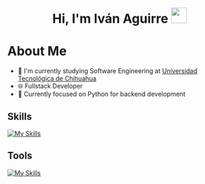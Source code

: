 <h1 align="center">Hi, I'm Iván Aguirre  <img src="https://media.giphy.com/media/hvRJCLFzcasrR4ia7z/giphy.gif" width="35"></h1>

# About Me
- 🏫 I'm currently studying Software Engineering at [Universidad Tecnológica de Chihuahua](https://www.utch.edu.mx/index.php/tecnologias/)
- 🌐 Fullstack Developer
- 🐍 Currently focused on Python for backend development
  
## Skills
[![My Skills](https://skillicons.dev/icons?i=html,css,js,react,tailwind,python,django,fastapi,dart,flutter,php,mysql,firebase,mongodb)](https://skillicons.dev)

## Tools
[![My Skills](https://skillicons.dev/icons?i=vscode,git,github,postman,obsidian)](https://skillicons.dev)
